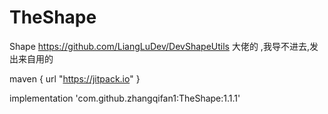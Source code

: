# TheShape
Shape
https://github.com/LiangLuDev/DevShapeUtils 大佬的 ,我导不进去,发出来自用的

maven { url "https://jitpack.io" }

 implementation 'com.github.zhangqifan1:TheShape:1.1.1'
